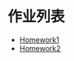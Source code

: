 # 作业列表

- [Homework1](https://castleonthehill.github.io/SYSU-SWSAD-Homework/HW1/HW1)
- [Homework2](https://castleonthehill.github.io/SYSU-SWSAD-Homework/HW2/HW2)